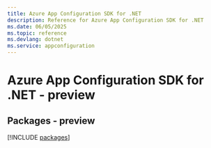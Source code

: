 ```yaml
---
title: Azure App Configuration SDK for .NET
description: Reference for Azure App Configuration SDK for .NET
ms.date: 06/05/2025
ms.topic: reference
ms.devlang: dotnet
ms.service: appconfiguration
---
```

# Azure App Configuration SDK for .NET - preview
## Packages - preview
[!INCLUDE [packages](app-configuration-index.md)]